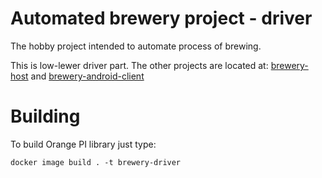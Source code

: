 # Automated brewery project - driver

The hobby project intended to automate process of brewing.

This is low-lewer driver part. The other projects are located at: [brewery-host](https://github.com/Michal-Wadowski/brewery-host) and [brewery-android-client](https://github.com/Michal-Wadowski/brewery-android-client)

# Building

To build Orange PI library just type:

```shell
docker image build . -t brewery-driver
```

